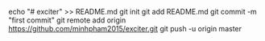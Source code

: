echo "# exciter" >> README.md
git init
git add README.md
git commit -m "first commit"
git remote add origin https://github.com/minhpham2015/exciter.git
git push -u origin master
